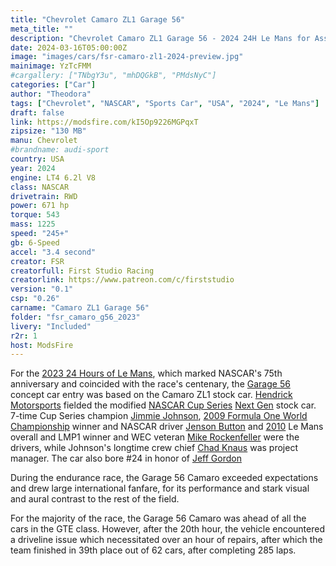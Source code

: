 ```yaml
---
title: "Chevrolet Camaro ZL1 Garage 56"
meta_title: ""
description: "Chevrolet Camaro ZL1 Garage 56 - 2024 24H Le Mans for Assetto Corsa by FSR"
date: 2024-03-16T05:00:00Z
image: "images/cars/fsr-camaro-zl1-2024-preview.jpg"
mainimage: YzTcFMM
#cargallery: ["TNbgY3u", "mhDQGkB", "PMdsNyC"]
categories: ["Car"]
author: "Theodora"
tags: ["Chevrolet", "NASCAR", "Sports Car", "USA", "2024", "Le Mans"]
draft: false
link: https://modsfire.com/kI5Op9226MGPqxT
zipsize: "130 MB"
manu: Chevrolet
#brandname: audi-sport
country: USA
year: 2024
engine: LT4 6.2l V8
class: NASCAR
drivetrain: RWD
power: 671 hp 
torque: 543
mass: 1225
speed: "245+"
gb: 6-Speed
accel: "3.4 second"
creator: FSR
creatorfull: First Studio Racing
creatorlink: https://www.patreon.com/c/firststudio
version: "0.1"
csp: "0.26"
carname: "Camaro ZL1 Garage 56"
folder: "fsr_camaro_g56_2023"
livery: "Included"
r2r: 1
host: ModsFire
---
```


For the [2023 24 Hours of Le Mans](https://en.wikipedia.org/wiki/2023_24_Hours_of_Le_Mans), which marked NASCAR's 75th anniversary and coincided with the race's centenary, the [Garage 56](https://en.wikipedia.org/wiki/Garage_56) concept car entry was based on the Camaro ZL1 stock car. [Hendrick Motorsports](https://en.wikipedia.org/wiki/Hendrick_Motorsports#24_Hours_of_Le_Mans) fielded the modified [NASCAR Cup Series](https://en.wikipedia.org/wiki/NASCAR_Cup_Series) [Next Gen](https://en.wikipedia.org/wiki/Next_Gen_(NASCAR)#Le_Mans_Garage_56_project) stock car. 7-time Cup Series champion [Jimmie Johnson](https://en.wikipedia.org/wiki/Jimmie_Johnson), [2009 Formula One World Championship](https://en.wikipedia.org/wiki/2009_Formula_One_World_Championship) winner and NASCAR driver [Jenson Button](https://en.wikipedia.org/wiki/Jenson_Button) and [2010](https://en.wikipedia.org/wiki/2010_24_Hours_of_Le_Mans) Le Mans overall and LMP1 winner and WEC veteran [Mike Rockenfeller](https://en.wikipedia.org/wiki/Mike_Rockenfeller) were the drivers, while Johnson's longtime crew chief [Chad Knaus](https://en.wikipedia.org/wiki/Chad_Knaus) was project manager. The car also bore #24 in honor of [Jeff Gordon](https://en.wikipedia.org/wiki/Jeff_Gordon)

During the endurance race, the Garage 56 Camaro exceeded expectations and drew large international fanfare, for its performance and stark visual and aural contrast to the rest of the field.

For the majority of the race, the Garage 56 Camaro was ahead of all the cars in the GTE class. However, after the 20th hour, the vehicle encountered a driveline issue which necessitated over an hour of repairs, after which the team finished in 39th place out of 62 cars, after completing 285 laps.
